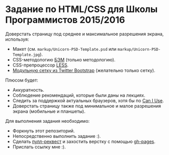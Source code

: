 # Задание по HTML/CSS для Школы Программистов 2015/2016
Доверстать страницу под среднее и максимальное разрешения экрана, используя:
* Макет (см. `markup/Unicorn-PSD-Template.psd` или `markup/Unicorn-PSD-Template.jpg`).
* CSS-методологию [БЭМ](https://ru.bem.info/method/key-concepts/) (только методологию).
* CSS-препроцессор [LESS](http://lesscss.org).
* [Модульную сетку из Twitter Bootstrap](http://getbootstrap.com/css/#grid) (желательно только сетку).

Плюсом будет:
* Аккуратность.
* Соблюдение рекомендаций, которые были даны на лекциях.
* Следить за поддержкой актуальных браузеров, хотя бы по [Can I Use](http://caniuse.com). 
* Доверстать страницу также под минимальное и малое разрешения экрана (мобильные и планшеты).

Для выполнения задания необходимо:
* Форкнуть этот репозиторий.
* Непосредственно выполнить задание :).
* Сделать [пулл-реквест](https://help.github.com/articles/creating-a-pull-request/) и захостить верстку с помощью
[gh-pages](https://pages.github.com).
* Прислать ссылку мне :).